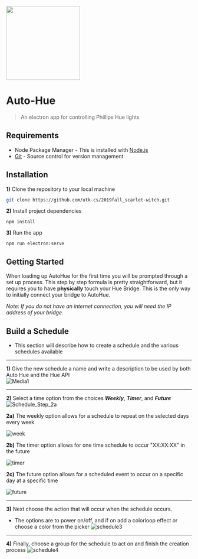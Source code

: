 <img src="https://github.com/utk-cs/2019fall_scarlet-witch/blob/master/auto_hue/src/assets/gradient_single.png" width="200">

# Auto-Hue 

> An electron app for controlling Phillips Hue lights

## Requirements

- Node Package Manager - This is installed with [Node.js](https://nodejs.org/en/download/ "Node.js Download")
- [Git](https://git-scm.com/downloads "Git Download") - Source control for version management


## Installation

**1)** Clone the repository to your local machine
```bash
git clone https://github.com/utk-cs/2019fall_scarlet-witch.git
```

**2)** Install project dependencies
```npm
npm install
```

**3)** Run the app
```npm
npm run electron:serve
```

## Getting Started

When loading up AutoHue for the first time you will be prompted through a set up process. This step by step formula is pretty straightforward, but it requires you to have **physically** touch your Hue Bridge. This is the only way to initially connect your bridge to AutoHue.

_Note: If you do not have an internet connection, you will need the IP address of your bridge._

## Build a Schedule

* This section will describe how to create a schedule and the various schedules available  
*** 

**1)** Give the new schedule a name and write a description to be used by both Auto Hue and the Hue API     
 ![Media1](https://user-images.githubusercontent.com/33168761/68898398-5a516e00-06fd-11ea-8431-25d5a5e61674.gif)
 
***

**2)** Select a time option from the choices **_Weekly_**, **_Timer_**, and **_Future_**  
![Schedule_Step_2a](https://user-images.githubusercontent.com/33168761/68904628-67298e00-070c-11ea-8adc-36edbb4e17d2.png)
    
**2a)** The weekly option allows for a schedule to repeat on the selected days every week  
  
![week](https://user-images.githubusercontent.com/33168761/68906926-f0908e80-0713-11ea-9387-10612660f3eb.gif)  
  
**2b)** The timer option allows for one time schedule to occur "XX:XX:XX" in the future  
  
![timer](https://user-images.githubusercontent.com/33168761/68906928-f2f2e880-0713-11ea-8c5e-aaadb83a0682.gif)  
    
**2c)** The future option allows for a scheduled event to occur on a specific day at a specific time
  
![future](https://user-images.githubusercontent.com/33168761/68906931-f5edd900-0713-11ea-9849-97164781da56.gif)  
  
***  
  
**3)** Next choose the action that will occur when the schedule occurs. 
* The options are to power on/off, and if on add a colorloop effect or choose a color from the picker
![schedule3](https://user-images.githubusercontent.com/33168761/68906493-6b58aa00-0712-11ea-95e0-531adfd5f0a9.gif)  
  
***

**4)** Finally, choose a group for the schedule to act on and finish the creation process
![schedule4](https://user-images.githubusercontent.com/33168761/68906494-6e539a80-0712-11ea-97a9-3c19f86e0b41.gif)
  



